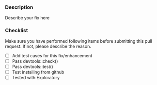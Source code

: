 ### Description
Describe your fix here

### Checklist

Make sure you have performed following items before submitting this pull request.
If not, please describe the reason.  

- [ ] Add test cases for this fix/enhancement
- [ ] Pass devtools::check()
- [ ] Pass devtools::test()
- [ ] Test installing from github
- [ ] Tested with Exploratory
